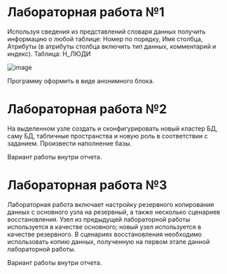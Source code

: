 # Лабораторная работа №1
Используя сведения из представлений словаря данных получить информацию о любой таблице: Номер по порядку, Имя столбца, Атрибуты (в атрибуты столбца включить тип данных, комментарий и индекс).
Таблица: Н_ЛЮДИ

![image](https://user-images.githubusercontent.com/30019001/164977323-56e5beda-f5b7-44b8-b9d9-ffc65d300344.png)

             
Программу оформить в виде анонимного блока.

# Лабораторная работа №2
На выделенном узле создать и сконфигурировать новый кластер БД, саму БД,
табличные пространства и новую роль в соответствии с заданием. Произвести наполнение базы.

Вариант работы внутри отчета.


# Лабораторная работа №3

Лабораторная работа включает настройку резервного копирования данных с основного узла на резервный, а также несколько сценариев восстановления. Узел из предыдущей лабораторной работы используется в качестве основного; новый узел используется в качестве резервного. В сценариях восстановления необходимо использовать копию данных, полученную на первом этапе данной лабораторной работы.

Вариант работы внутри отчета.

